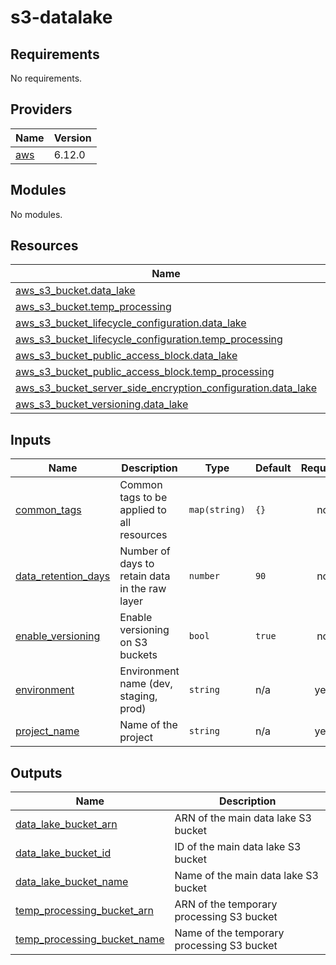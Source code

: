 # s3-datalake

<!-- BEGIN_TF_DOCS -->
## Requirements

No requirements.

## Providers

| Name | Version |
|------|---------|
| <a name="provider_aws"></a> [aws](#provider\_aws) | 6.12.0 |

## Modules

No modules.

## Resources

| Name | Type |
|------|------|
| [aws_s3_bucket.data_lake](https://registry.terraform.io/providers/hashicorp/aws/latest/docs/resources/s3_bucket) | resource |
| [aws_s3_bucket.temp_processing](https://registry.terraform.io/providers/hashicorp/aws/latest/docs/resources/s3_bucket) | resource |
| [aws_s3_bucket_lifecycle_configuration.data_lake](https://registry.terraform.io/providers/hashicorp/aws/latest/docs/resources/s3_bucket_lifecycle_configuration) | resource |
| [aws_s3_bucket_lifecycle_configuration.temp_processing](https://registry.terraform.io/providers/hashicorp/aws/latest/docs/resources/s3_bucket_lifecycle_configuration) | resource |
| [aws_s3_bucket_public_access_block.data_lake](https://registry.terraform.io/providers/hashicorp/aws/latest/docs/resources/s3_bucket_public_access_block) | resource |
| [aws_s3_bucket_public_access_block.temp_processing](https://registry.terraform.io/providers/hashicorp/aws/latest/docs/resources/s3_bucket_public_access_block) | resource |
| [aws_s3_bucket_server_side_encryption_configuration.data_lake](https://registry.terraform.io/providers/hashicorp/aws/latest/docs/resources/s3_bucket_server_side_encryption_configuration) | resource |
| [aws_s3_bucket_versioning.data_lake](https://registry.terraform.io/providers/hashicorp/aws/latest/docs/resources/s3_bucket_versioning) | resource |

## Inputs

| Name | Description | Type | Default | Required |
|------|-------------|------|---------|:--------:|
| <a name="input_common_tags"></a> [common\_tags](#input\_common\_tags) | Common tags to be applied to all resources | `map(string)` | `{}` | no |
| <a name="input_data_retention_days"></a> [data\_retention\_days](#input\_data\_retention\_days) | Number of days to retain data in the raw layer | `number` | `90` | no |
| <a name="input_enable_versioning"></a> [enable\_versioning](#input\_enable\_versioning) | Enable versioning on S3 buckets | `bool` | `true` | no |
| <a name="input_environment"></a> [environment](#input\_environment) | Environment name (dev, staging, prod) | `string` | n/a | yes |
| <a name="input_project_name"></a> [project\_name](#input\_project\_name) | Name of the project | `string` | n/a | yes |

## Outputs

| Name | Description |
|------|-------------|
| <a name="output_data_lake_bucket_arn"></a> [data\_lake\_bucket\_arn](#output\_data\_lake\_bucket\_arn) | ARN of the main data lake S3 bucket |
| <a name="output_data_lake_bucket_id"></a> [data\_lake\_bucket\_id](#output\_data\_lake\_bucket\_id) | ID of the main data lake S3 bucket |
| <a name="output_data_lake_bucket_name"></a> [data\_lake\_bucket\_name](#output\_data\_lake\_bucket\_name) | Name of the main data lake S3 bucket |
| <a name="output_temp_processing_bucket_arn"></a> [temp\_processing\_bucket\_arn](#output\_temp\_processing\_bucket\_arn) | ARN of the temporary processing S3 bucket |
| <a name="output_temp_processing_bucket_name"></a> [temp\_processing\_bucket\_name](#output\_temp\_processing\_bucket\_name) | Name of the temporary processing S3 bucket |
<!-- END_TF_DOCS -->
